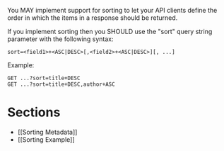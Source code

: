 You MAY implement support for sorting to let your API clients define the order in which the items in a response should be returned.

If you implement sorting then you SHOULD use the "sort" query string parameter with the following syntax:

```
sort=<field1>+<ASC|DESC>[,<field2>+<ASC|DESC>][, ...]
```

Example:
```
GET ...?sort=title+DESC
GET ...?sort=title+DESC,author+ASC
```
# Sections
* [[Sorting Metadata]]
* [[Sorting Example]]
